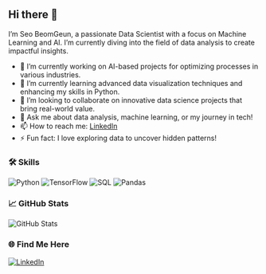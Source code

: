 ## Hi there 👋

I’m Seo BeomGeun, a passionate Data Scientist with a focus on Machine Learning and AI. I’m currently diving into the field of data analysis to create impactful insights.

- 🔭 I’m currently working on AI-based projects for optimizing processes in various industries.
- 🌱 I’m currently learning advanced data visualization techniques and enhancing my skills in Python.
- 👯 I’m looking to collaborate on innovative data science projects that bring real-world value.
- 💬 Ask me about data analysis, machine learning, or my journey in tech!
- 📫 How to reach me: [LinkedIn](https://linkedin.com/in/SeoBeomGeun)
- ⚡ Fun fact: I love exploring data to uncover hidden patterns!

### 🛠️ Skills
![Python](https://img.shields.io/badge/Python-3776AB?style=for-the-badge&logo=python&logoColor=white)
![TensorFlow](https://img.shields.io/badge/TensorFlow-FF6F00?style=for-the-badge&logo=tensorflow&logoColor=white)
![SQL](https://img.shields.io/badge/SQL-4479A1?style=for-the-badge&logo=postgresql&logoColor=white)
![Pandas](https://img.shields.io/badge/Pandas-150458?style=for-the-badge&logo=pandas&logoColor=white)

### 📈 GitHub Stats
![GitHub Stats](https://github-readme-stats.vercel.app/api?username=SeoBeomGeun&show_icons=true&theme=radical)

### 🌐 Find Me Here
[![LinkedIn](https://img.shields.io/badge/LinkedIn-0077B5?style=for-the-badge&logo=linkedin&logoColor=white)](https://linkedin.com/in/SeoBeomGeun)
